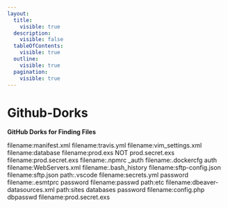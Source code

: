 ```yaml
---
layout:
  title:
    visible: true
  description:
    visible: false
  tableOfContents:
    visible: true
  outline:
    visible: true
  pagination:
    visible: true
---
```


# Github-Dorks

**GitHub Dorks for Finding Files**

filename:manifest.xml filename:travis.yml filename:vim\_settings.xml filename:database filename:prod.exs NOT prod.secret.exs filename:prod.secret.exs filename:.npmrc \_auth filename:.dockercfg auth filename:WebServers.xml filename:.bash\_history filename:sftp-config.json filename:sftp.json path:.vscode filename:secrets.yml password filename:.esmtprc password filename:passwd path:etc filename:dbeaver-datasources.xml path:sites databases password filename:config.php dbpasswd filename:prod.secret.exs
